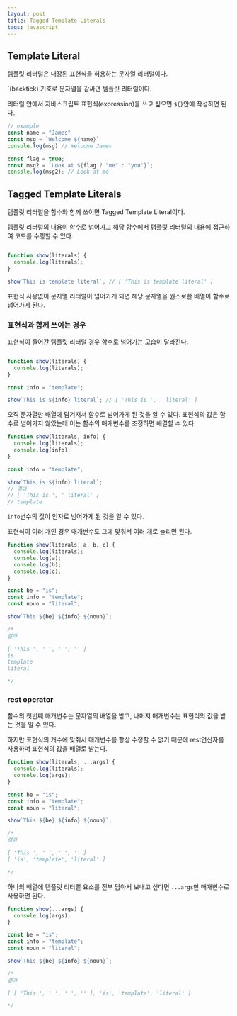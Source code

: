 ```yaml
---
layout: post 
title: Tagged Template Literals
tags: javascript
---
```


## Template Literal

템플릿 리터럴은 내장된 표현식을 허용하는 문자열 리터럴이다.

`(backtick) 기호로 문자열을 감싸면 템플릿 리터럴이다.

리터럴 안에서 자바스크립트 표현식(expression)을 쓰고 싶으면 `${}`안에 작성하면 된다.

```javascript
// example
const name = "James"
const msg = `Welcome ${name}`
console.log(msg) // Welcome James

const flag = true;
const msg2 = `Look at ${flag ? "me" : "you"}`;
console.log(msg2); // Look at me

```

## Tagged Template Literals

템플릿 리터럴을 함수와 함께 쓰이면 Tagged Template Literal이다.

템플릿 리터럴의 내용이 함수로 넘어가고 해당 함수에서 탬플릿 리터럴의 내용에 접근하여 코드를 수행할 수 있다.

```javascript

function show(literals) {
  console.log(literals);
}

show`This is template literal`; // [ 'This is template literal' ]
```

표현식 사용없이 문자열 리터럴이 넘어가게 되면 해당 문자열을 원소로한 배열이 함수로 넘어가게 된다.

### 표현식과 함께 쓰이는 경우

표현식이 들어간 템플릿 리터럴 경우 함수로 넘어가는 모습이 달라진다.

```javascript

function show(literals) {
  console.log(literals);
}

const info = "template";

show`This is ${info} literal`; // [ 'This is ', ' literal' ]

```

오직 문자열만 배열에 담겨져서 함수로 넘어가게 된 것을 알 수 있다. 표현식의 값은 함수로 넘어가지 않았는데 이는 함수의 매개변수를 조정하면 해결할 수 있다.

```javascript
function show(literals, info) {
  console.log(literals);
  console.log(info);
}

const info = "template";

show`This is ${info} literal`;
// 결과
// [ 'This is ', ' literal' ]
// template 

```

`info`변수의 값이 인자로 넘어가게 된 것을 알 수 있다.

표현식이 여러 개인 경우 매개변수도 그에 맞춰서 여러 개로 늘리면 된다.

```javascript
function show(literals, a, b, c) {
  console.log(literals);
  console.log(a);
  console.log(b);
  console.log(c);
}

const be = "is";
const info = "template";
const noun = "literal";

show`This ${be} ${info} ${noun}`;

/*
결과

[ 'This ', ' ', ' ', '' ]
is
template
literal

*/
```

### rest operator

함수의 첫번째 매개변수는 문자열의 배열을 받고, 나머지 매개변수는 표현식의 값을 받는 것을 알 수 있다.

하지만 표현식의 개수에 맞춰서 매개변수를 항상 수정할 수 없기 때문에 rest연산자를 사용하며 표현식의 값을 배열로 받는다.

```javascript
function show(literals, ...args) {
  console.log(literals);
  console.log(args);
}

const be = "is";
const info = "template";
const noun = "literal";

show`This ${be} ${info} ${noun}`;

/*
결과

[ 'This ', ' ', ' ', '' ]
[ 'is', 'template', 'literal' ]

*/

```

하나의 배열에 템플릿 리터럴 요소를 전부 담아서 보내고 싶다면 `...args`만 매개변수로 사용하면 된다.

```javascript
function show(...args) {
  console.log(args);
}

const be = "is";
const info = "template";
const noun = "literal";

show`This ${be} ${info} ${noun}`;

/*
결과

[ [ 'This ', ' ', ' ', '' ], 'is', 'template', 'literal' ]

*/

```